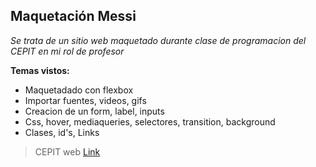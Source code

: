 ## Maquetación Messi

*Se trata de un sitio web maquetado durante clase de programacion del CEPIT en mi rol de profesor*

**Temas vistos:**
 - Maquetadado con flexbox
 - Importar fuentes, videos, gifs
 - Creacion de un form, label, inputs
 - Css, hover, mediaqueries, selectores, transition, background
 - Clases, id's, Links
   
> CEPIT web [Link](https://cepit.org.ar/)
